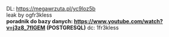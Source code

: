 DL: https://megawrzuta.pl/yc9loz5b <br>
leak by ogfr3kless <br>
<b>poradnik do bazy danych: https://www.youtube.com/watch?v=j3z8_7fIGEM (POSTGRESQL)</b>
dc: 1fr3kless
